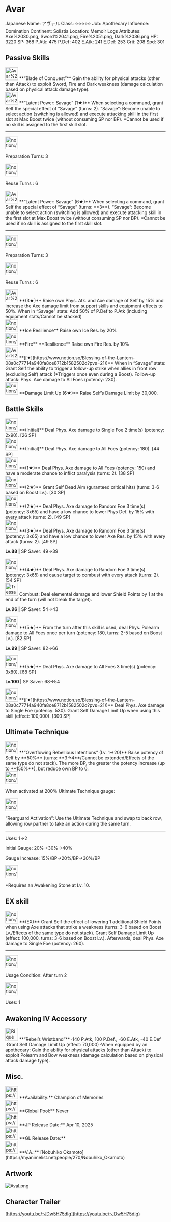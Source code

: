# Avar

Japanese Name: アヴァル
Class: ⭐️⭐️⭐️⭐️⭐️
Job: Apothecary
Influence: Domination
Continent: Solistia
Location: Memoir Logs
Attributes: Axe%2030.png, Sword%2041.png, Fire%2051.png, Dark%2036.png
HP: 3220
SP: 368
P.Atk: 475
P.Def: 402
E.Atk: 241
E.Def: 253
Crit: 208
Spd: 301

## Passive Skills

<aside>
<img src="Avar%201d1ebbc6539680d892c8d2991a1694f0/Exploit_Sword.png" alt="Avar%201d1ebbc6539680d892c8d2991a1694f0/Exploit_Sword.png" width="40px" /> **“Blade of Conquest”**
Gain the ability for physical attacks (other than Attack) to exploit Sword, Fire and Dark weakness (damage calculation based on physical attack damage type).

</aside>

<aside>
<img src="Avar%201d1ebbc6539680d892c8d2991a1694f0/Hikari_Potential.png" alt="Avar%201d1ebbc6539680d892c8d2991a1694f0/Hikari_Potential.png" width="40px" /> **“Latent Power: Savage” (1★)**
When selecting a command, grant Self the special effect of “Savage” (turns: 2).
“Savage”: Become unable to select action (switching is allowed) and execute attacking skill in the first slot at Max Boost twice (without consuming SP nor BP).
*Cannot be used if no skill is assigned to the first skill slot.

---

<aside>
<img src="notion://custom_emoji/2482af5e-3bb7-4af8-a110-df4150e44521/137ebbc6-5396-807e-91cf-007a45a22ff3" alt="notion://custom_emoji/2482af5e-3bb7-4af8-a110-df4150e44521/137ebbc6-5396-807e-91cf-007a45a22ff3" width="40px" />

Preparation Turns: 3

</aside>

<aside>
<img src="notion://custom_emoji/2482af5e-3bb7-4af8-a110-df4150e44521/137ebbc6-5396-80ba-9f36-007a936447ac" alt="notion://custom_emoji/2482af5e-3bb7-4af8-a110-df4150e44521/137ebbc6-5396-80ba-9f36-007a936447ac" width="40px" />

Reuse Turns : 6

</aside>

<aside>
<img src="Avar%201d1ebbc6539680d892c8d2991a1694f0/Hikari_Potential.png" alt="Avar%201d1ebbc6539680d892c8d2991a1694f0/Hikari_Potential.png" width="40px" /> **“Latent Power: Savage” (6★)**
When selecting a command, grant Self the special effect of “Savage” (turns: **3**).
“Savage”: Become unable to select action (switching is allowed) and execute attacking skill in the first slot at Max Boost twice (without consuming SP nor BP).
*Cannot be used if no skill is assigned to the first skill slot.

---

<aside>
<img src="notion://custom_emoji/2482af5e-3bb7-4af8-a110-df4150e44521/137ebbc6-5396-807e-91cf-007a45a22ff3" alt="notion://custom_emoji/2482af5e-3bb7-4af8-a110-df4150e44521/137ebbc6-5396-807e-91cf-007a45a22ff3" width="40px" />

Preparation Turns: 3

</aside>

<aside>
<img src="notion://custom_emoji/2482af5e-3bb7-4af8-a110-df4150e44521/137ebbc6-5396-80ba-9f36-007a936447ac" alt="notion://custom_emoji/2482af5e-3bb7-4af8-a110-df4150e44521/137ebbc6-5396-80ba-9f36-007a936447ac" width="40px" />

Reuse Turns : 6

</aside>

</aside>

</aside>

<aside>
<img src="Avar%201d1ebbc6539680d892c8d2991a1694f0/Phys_Atk_Boost.png" alt="Avar%201d1ebbc6539680d892c8d2991a1694f0/Phys_Atk_Boost.png" width="40px" /> **(3★)**
Raise own Phys. Atk. and Axe damage of Self by 15% and increase the Axe damage limit from support skills and equipment effects to 50%. When in “Savage” state: Add 50% of P.Def to P.Atk (including equipment stats/Cannot be stacked)

</aside>

<aside>
<img src="notion://custom_emoji/2482af5e-3bb7-4af8-a110-df4150e44521/12bebbc6-5396-8072-930f-007ab6f019d5" alt="notion://custom_emoji/2482af5e-3bb7-4af8-a110-df4150e44521/12bebbc6-5396-8072-930f-007ab6f019d5" width="40px" /> **Ice Resilience**
Raise own Ice Res. by 20%

</aside>

<aside>
<img src="notion://custom_emoji/2482af5e-3bb7-4af8-a110-df4150e44521/12bebbc6-5396-8096-b8ea-007a0ce6360d" alt="notion://custom_emoji/2482af5e-3bb7-4af8-a110-df4150e44521/12bebbc6-5396-8096-b8ea-007a0ce6360d" width="40px" /> **Fire** **Resilience**
Raise own Fire Res. by 10%

</aside>

<aside>
<img src="Avar%201d1ebbc6539680d892c8d2991a1694f0/Jump_Follow-up_Attack.png" alt="Avar%201d1ebbc6539680d892c8d2991a1694f0/Jump_Follow-up_Attack.png" width="40px" /> **([✦](https://www.notion.so/Blessing-of-the-Lantern-08a0c77714a940fa8ce8712b1582502d?pvs=21))**
When in “Savage” state: Grant Self the ability to  trigger a follow-up strike when allies in front row (excluding Self) attack (*Triggers once even during a Boost).
Follow-up attack: Phys. Axe damage to All Foes (potency: 230).

</aside>

<aside>
<img src="notion://custom_emoji/2482af5e-3bb7-4af8-a110-df4150e44521/17debbc6-5396-80a6-933a-007af3a7f551" alt="notion://custom_emoji/2482af5e-3bb7-4af8-a110-df4150e44521/17debbc6-5396-80a6-933a-007af3a7f551" width="40px" /> **Damage Limit Up (6★)**
Raise Self’s Damage Limit by 30,000.

</aside>

## Battle Skills

<aside>
<img src="notion://custom_emoji/2482af5e-3bb7-4af8-a110-df4150e44521/12bebbc6-5396-8016-bb7e-007a50a4fe13" alt="notion://custom_emoji/2482af5e-3bb7-4af8-a110-df4150e44521/12bebbc6-5396-8016-bb7e-007a50a4fe13" width="40px" /> **(Initial)**
Deal Phys. Axe damage to Single Foe 2 time(s) (potency: 2x90). [26 SP]

</aside>

<aside>
<img src="notion://custom_emoji/2482af5e-3bb7-4af8-a110-df4150e44521/12bebbc6-5396-8016-bb7e-007a50a4fe13" alt="notion://custom_emoji/2482af5e-3bb7-4af8-a110-df4150e44521/12bebbc6-5396-8016-bb7e-007a50a4fe13" width="40px" /> **(Initial)**
Deal Phys. Axe damage to All Foes (potency: 180). [44 SP]

</aside>

<aside>
<img src="notion://custom_emoji/2482af5e-3bb7-4af8-a110-df4150e44521/12bebbc6-5396-8016-bb7e-007a50a4fe13" alt="notion://custom_emoji/2482af5e-3bb7-4af8-a110-df4150e44521/12bebbc6-5396-8016-bb7e-007a50a4fe13" width="40px" /> **(1★)**
Deal Phys. Axe damage to All Foes (potency: 150) and have a moderate chance to inflict paralysis (turns: 2). [38 SP]

</aside>

<aside>
<img src="notion://custom_emoji/2482af5e-3bb7-4af8-a110-df4150e44521/12bebbc6-5396-80f9-b38d-007a8e50835c" alt="notion://custom_emoji/2482af5e-3bb7-4af8-a110-df4150e44521/12bebbc6-5396-80f9-b38d-007a8e50835c" width="40px" /> **(2★)**
Grant Self Dead Aim (guranteed critical hits) (turns: 3-6 based on Boost Lv.). [30 SP]

</aside>

<aside>
<img src="notion://custom_emoji/2482af5e-3bb7-4af8-a110-df4150e44521/12bebbc6-5396-8016-bb7e-007a50a4fe13" alt="notion://custom_emoji/2482af5e-3bb7-4af8-a110-df4150e44521/12bebbc6-5396-8016-bb7e-007a50a4fe13" width="40px" /> **(2★)**
Deal Phys. Axe damage to Random Foe 3 time(s) (potency: 3x65) and have a low chance to lower Phys Def. by 15% with every attack (turns: 2). [49 SP]

</aside>

<aside>
<img src="notion://custom_emoji/2482af5e-3bb7-4af8-a110-df4150e44521/12bebbc6-5396-8016-bb7e-007a50a4fe13" alt="notion://custom_emoji/2482af5e-3bb7-4af8-a110-df4150e44521/12bebbc6-5396-8016-bb7e-007a50a4fe13" width="40px" /> **(3★)**
Deal Phys. Axe damage to Random Foe 3 time(s) (potency: 3x65) and have a low chance to lower Axe Res. by 15% with every attack (turns: 2). [49 SP]

**Lv.88 |** SP Saver: 49→39

</aside>

<aside>
<img src="notion://custom_emoji/2482af5e-3bb7-4af8-a110-df4150e44521/12bebbc6-5396-8016-bb7e-007a50a4fe13" alt="notion://custom_emoji/2482af5e-3bb7-4af8-a110-df4150e44521/12bebbc6-5396-8016-bb7e-007a50a4fe13" width="40px" /> **(4★)**
Deal Phys. Axe damage to Random Foe 3 time(s) (potency: 3x65) and cause target to combust with every attack (turns: 2). [54 SP]

<aside>
<img src="Tressa%20EX%200b5db6785d514c2ebb35033b73fd11b7/Combustion.png" alt="Tressa%20EX%200b5db6785d514c2ebb35033b73fd11b7/Combustion.png" width="40px" /> Combust: Deal elemental damage and lower Shield Points by 1 at the end of the turn (will not break the target).

</aside>

**Lv.96 |** SP Saver: 54→43

</aside>

<aside>
<img src="notion://custom_emoji/2482af5e-3bb7-4af8-a110-df4150e44521/12bebbc6-5396-8016-bb7e-007a50a4fe13" alt="notion://custom_emoji/2482af5e-3bb7-4af8-a110-df4150e44521/12bebbc6-5396-8016-bb7e-007a50a4fe13" width="40px" /> **(5★)**
From the turn after this skill is used, deal Phys. Polearm damage to All Foes once per turn (potency: 180, turns: 2-5 based on Boost Lv.). [82 SP]

**Lv.99 |** SP Saver: 82→66

</aside>

<aside>
<img src="notion://custom_emoji/2482af5e-3bb7-4af8-a110-df4150e44521/12bebbc6-5396-8016-bb7e-007a50a4fe13" alt="notion://custom_emoji/2482af5e-3bb7-4af8-a110-df4150e44521/12bebbc6-5396-8016-bb7e-007a50a4fe13" width="40px" /> **(5★)**
Deal Phys. Axe damage to All Foes 3 time(s) (potency: 3x80). [68 SP]

**Lv.100 |** SP Saver: 68→54

</aside>

<aside>
<img src="notion://custom_emoji/2482af5e-3bb7-4af8-a110-df4150e44521/12bebbc6-5396-8016-bb7e-007a50a4fe13" alt="notion://custom_emoji/2482af5e-3bb7-4af8-a110-df4150e44521/12bebbc6-5396-8016-bb7e-007a50a4fe13" width="40px" /> **([✦](https://www.notion.so/Blessing-of-the-Lantern-08a0c77714a940fa8ce8712b1582502d?pvs=21))**
Deal Phys. Axe damage to Single Foe (potency: 530). Grant Self Damage Limit Up when using this skill (effect: 100,000). [300 SP]

</aside>

## Ultimate Technique

<aside>
<img src="notion://custom_emoji/2482af5e-3bb7-4af8-a110-df4150e44521/12bebbc6-5396-80f9-b38d-007a8e50835c" alt="notion://custom_emoji/2482af5e-3bb7-4af8-a110-df4150e44521/12bebbc6-5396-80f9-b38d-007a8e50835c" width="40px" /> **“Overflowing Rebellious Intentions” (Lv. 1→20)**
Raise potency of Self by **50%** (turns: **3→4**/Cannot be extended/Effects of the same type do not stack). The more BP, the greater the potency increase (up to **150%**), but reduce own BP to 0.

<aside>
<img src="notion://custom_emoji/2482af5e-3bb7-4af8-a110-df4150e44521/137ebbc6-5396-80a2-a199-007a067e9993" alt="notion://custom_emoji/2482af5e-3bb7-4af8-a110-df4150e44521/137ebbc6-5396-80a2-a199-007a067e9993" width="40px" />

When activated at 200% Ultimate Technique gauge:

<aside>
<img src="notion://custom_emoji/2482af5e-3bb7-4af8-a110-df4150e44521/193ebbc6-5396-8076-8391-007aae0ede08" alt="notion://custom_emoji/2482af5e-3bb7-4af8-a110-df4150e44521/193ebbc6-5396-8076-8391-007aae0ede08" width="40px" />

“Rearguard Activation”: Use the Ultimate Technique and swap to back row, allowing row partner to take an action during the same turn.

</aside>

</aside>

---

Uses:
1→2

Initial Gauge:
20%→30%→40%

Gauge Increase:
15%/BP→20%/BP→30%/BP

<aside>
<img src="notion://custom_emoji/2482af5e-3bb7-4af8-a110-df4150e44521/182ebbc6-5396-80af-9978-007ac248795b" alt="notion://custom_emoji/2482af5e-3bb7-4af8-a110-df4150e44521/182ebbc6-5396-80af-9978-007ac248795b" width="40px" />

*Requires an Awakening Stone at Lv. 10.

</aside>

</aside>

## EX skill

<aside>
<img src="notion://custom_emoji/2482af5e-3bb7-4af8-a110-df4150e44521/12bebbc6-5396-8016-bb7e-007a50a4fe13" alt="notion://custom_emoji/2482af5e-3bb7-4af8-a110-df4150e44521/12bebbc6-5396-8016-bb7e-007a50a4fe13" width="40px" /> **(EX)**
Grant Self the effect of lowering 1 additional Shield Points when using Axe attacks that strike a weakness (turns: 3-6 based on Boost Lv./Effects of the same type do not stack). Grant Self Damage Limit Up (effect: 100,000, turns: 3-6 based on Boost Lv.). Afterwards, deal Phys. Axe damage to Single Foe (potency: 260).

---

<aside>
<img src="notion://custom_emoji/2482af5e-3bb7-4af8-a110-df4150e44521/137ebbc6-5396-802c-b9bc-007a54884b6f" alt="notion://custom_emoji/2482af5e-3bb7-4af8-a110-df4150e44521/137ebbc6-5396-802c-b9bc-007a54884b6f" width="40px" />

Usage Condition: After turn 2

</aside>

<aside>
<img src="notion://custom_emoji/2482af5e-3bb7-4af8-a110-df4150e44521/137ebbc6-5396-80ba-9f36-007a936447ac" alt="notion://custom_emoji/2482af5e-3bb7-4af8-a110-df4150e44521/137ebbc6-5396-80ba-9f36-007a936447ac" width="40px" />

Uses: 1

</aside>

</aside>

## Awakening IV Accessory

<aside>
<img src="Rique%2003cb41beb766464083f85e40d3bfaf82/Awakening_IV.png" alt="Rique%2003cb41beb766464083f85e40d3bfaf82/Awakening_IV.png" width="40px" /> **“Rebel’s Wristband”**
·140 P.Atk, 100 P.Def., -60 E.Atk, -40 E.Def
·Grant Self Damage Limit Up (effect: 70,000)
·When equipped by an apothecary: Gain the ability for physical attacks (other than Attack) to exploit Polearm and Bow weakness (damage calculation based on physical attack damage type).

</aside>

## Misc.

<aside>
<img src="https://www.notion.so/icons/gift_gray.svg" alt="https://www.notion.so/icons/gift_gray.svg" width="40px" /> **Availability:** Champion of Memories

</aside>

<aside>
<img src="https://www.notion.so/icons/globe_gray.svg" alt="https://www.notion.so/icons/globe_gray.svg" width="40px" /> **Global Pool:** Never

</aside>

<aside>
<img src="https://www.notion.so/icons/calendar_red.svg" alt="https://www.notion.so/icons/calendar_red.svg" width="40px" /> **JP Release Date:**
Apr 10, 2025

</aside>

<aside>
<img src="https://www.notion.so/icons/calendar_blue.svg" alt="https://www.notion.so/icons/calendar_blue.svg" width="40px" /> **GL Release Date:**

</aside>

<aside>
<img src="https://www.notion.so/icons/microphone_gray.svg" alt="https://www.notion.so/icons/microphone_gray.svg" width="40px" /> **V.A.:** [Nobuhiko Okamoto](https://myanimelist.net/people/270/Nobuhiko_Okamoto)

</aside>

## Artwork

![Aval.png](Avar%201d1ebbc6539680d892c8d2991a1694f0/Aval.png)

## Character Trailer

[https://youtu.be/-JDw5H75dIg](https://youtu.be/-JDw5H75dIg)